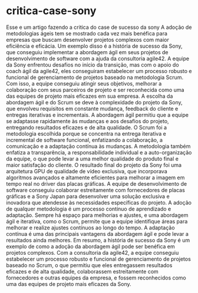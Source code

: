 # critica-case-sony
Esse e um artigo fazendo a critica do case de sucesso da sony
A adoção de metodologias ágeis tem se mostrado cada vez mais benéfica para empresas que buscam desenvolver projetos complexos com maior eficiência e eficácia. Um exemplo disso é a história de sucesso da Sony, que conseguiu implementar a abordagem ágil em seus projetos de desenvolvimento de software com a ajuda da consultoria agile42.
A equipe da Sony enfrentou desafios no início da transição, mas com o apoio do coach ágil da agile42, eles conseguiram estabelecer um processo robusto e funcional de gerenciamento de projetos baseado na metodologia Scrum. Com isso, a equipe conseguiu atingir seus objetivos, melhorar a colaboração com seus parceiros de projeto e ser reconhecida como uma das equipes de projeto mais eficazes em sua empresa.
A escolha da abordagem ágil e do Scrum se deve à complexidade do projeto da Sony, que envolveu requisitos em constante mudança, feedback do cliente e entregas iterativas e incrementais. A abordagem ágil permitiu que a equipe se adaptasse rapidamente às mudanças e aos desafios do projeto, entregando resultados eficazes e de alta qualidade.
O Scrum foi a metodologia escolhida porque se concentra na entrega iterativa e incremental de software funcional, enfatizando a colaboração, a comunicação e a adaptação contínua às mudanças. A metodologia também enfatiza a transparência, a responsabilidade individual e a auto-organização da equipe, o que pode levar a uma melhor qualidade do produto final e maior satisfação do cliente.
O resultado final do projeto da Sony foi uma arquitetura GPU de qualidade de vídeo exclusiva, que incorporava algoritmos avançados e altamente eficientes para melhorar a imagem em tempo real no driver das placas gráficas. A equipe de desenvolvimento de software conseguiu colaborar estreitamente com fornecedores de placas gráficas e a Sony Japan para desenvolver uma solução exclusiva e inovadora que atendesse às necessidades específicas do projeto.
A adoção de qualquer metodologia é um processo contínuo de aprendizado e adaptação. Sempre há espaço para melhorias e ajustes, e uma abordagem ágil e iterativa, como o Scrum, permite que a equipe identifique áreas para melhorar e realize ajustes contínuos ao longo do tempo. A adaptação contínua é uma das principais vantagens da abordagem ágil e pode levar a resultados ainda melhores.
Em resumo, a história de sucesso da Sony é um exemplo de como a adoção da abordagem ágil pode ser benéfica em projetos complexos. Com a consultoria da agile42, a equipe conseguiu estabelecer um processo robusto e funcional de gerenciamento de projetos baseado no Scrum, o que permitiu que eles entregassem resultados eficazes e de alta qualidade, colaborassem estreitamente com fornecedores e outras equipes da empresa, e fossem reconhecidos como uma das equipes de projeto mais eficazes da Sony.
